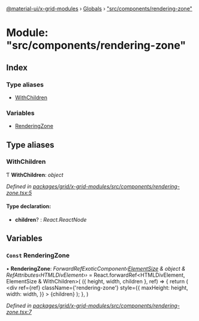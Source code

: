 [@material-ui/x-grid-modules](../README.md) › [Globals](../globals.md) › ["src/components/rendering-zone"](_src_components_rendering_zone_.md)

# Module: "src/components/rendering-zone"

## Index

### Type aliases

* [WithChildren](_src_components_rendering_zone_.md#withchildren)

### Variables

* [RenderingZone](_src_components_rendering_zone_.md#const-renderingzone)

## Type aliases

###  WithChildren

Ƭ **WithChildren**: *object*

*Defined in [packages/grid/x-grid-modules/src/components/rendering-zone.tsx:5](https://github.com/mui-org/material-ui-x/blob/a679779/packages/grid/x-grid-modules/src/components/rendering-zone.tsx#L5)*

#### Type declaration:

* **children**? : *React.ReactNode*

## Variables

### `Const` RenderingZone

• **RenderingZone**: *ForwardRefExoticComponent‹[ElementSize](../interfaces/_src_models_elementsize_.elementsize.md) & object & RefAttributes‹HTMLDivElement››* = React.forwardRef<HTMLDivElement, ElementSize & WithChildren>(
  ({ height, width, children }, ref) => {
    return (
      <div
        ref={ref}
        className={'rendering-zone'}
        style={{
          maxHeight: height,
          width: width,
        }}
      >
        {children}
      </div>
    );
  },
)

*Defined in [packages/grid/x-grid-modules/src/components/rendering-zone.tsx:7](https://github.com/mui-org/material-ui-x/blob/a679779/packages/grid/x-grid-modules/src/components/rendering-zone.tsx#L7)*
